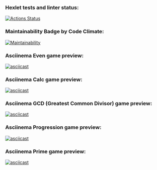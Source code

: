 ### Hexlet tests and linter status:
[![Actions Status](https://github.com/michael-nmg/java-project-61/workflows/hexlet-check/badge.svg)](https://github.com/michael-nmg/java-project-61/actions)

### Maintainability Badge by Code Climate:
[![Maintainability](https://api.codeclimate.com/v1/badges/ce365d3241f427b0b298/maintainability)](https://codeclimate.com/github/michael-nmg/java-project-61/maintainability)

### Asciinema Even game preview:
[![asciicast](https://asciinema.org/a/ovEPtb9fPnWZMteWida7ZAv4e.svg)](https://asciinema.org/a/ovEPtb9fPnWZMteWida7ZAv4e)

### Asciinema Calc game preview:
[![asciicast](https://asciinema.org/a/K2fSiCKpooNjAPt5nN2RkdpnZ.svg)](https://asciinema.org/a/K2fSiCKpooNjAPt5nN2RkdpnZ)

### Asciinema GCD (Greatest Common Divisor) game preview:
[![asciicast](https://asciinema.org/a/KPfHoHGSVadz0VMiMHiRZ7VlC.svg)](https://asciinema.org/a/KPfHoHGSVadz0VMiMHiRZ7VlC)

### Asciinema Progression game preview:
[![asciicast](https://asciinema.org/a/cXXCc1LBkSszz0lu05KdEVLak.svg)](https://asciinema.org/a/cXXCc1LBkSszz0lu05KdEVLak)

### Asciinema Prime game preview:
[![asciicast](https://asciinema.org/a/4Q8bCK4YFklIOC1GHZRpynUqG.svg)](https://asciinema.org/a/4Q8bCK4YFklIOC1GHZRpynUqG)

